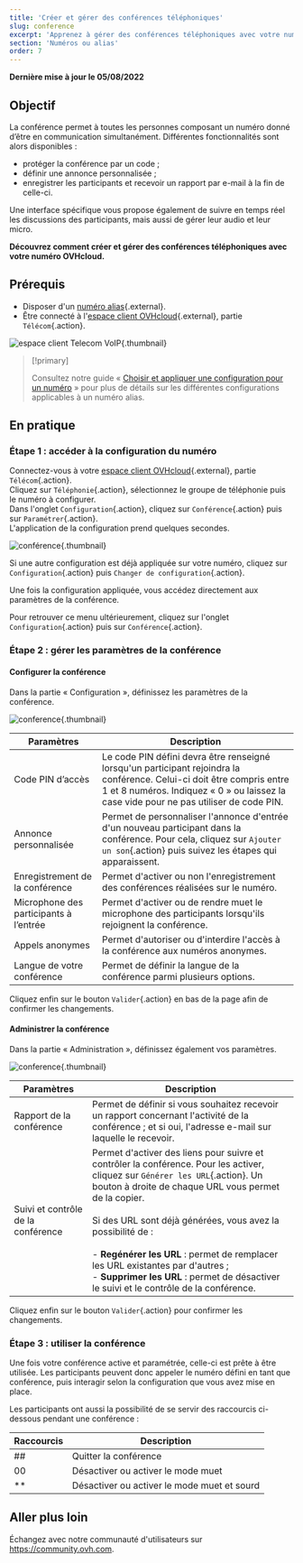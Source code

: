 ```yaml
---
title: 'Créer et gérer des conférences téléphoniques'
slug: conference
excerpt: 'Apprenez à gérer des conférences téléphoniques avec votre numéro OVHcloud'
section: 'Numéros ou alias'
order: 7
---
```


**Dernière mise à jour le 05/08/2022**

## Objectif

La conférence permet à toutes les personnes composant un numéro donné d’être en communication simultanément. Différentes fonctionnalités sont alors disponibles :

- protéger la conférence par un code ;
- définir une annonce personnalisée ;
- enregistrer les participants et recevoir un rapport par e-mail à la fin de celle-ci. 

Une interface spécifique vous propose également de suivre en temps réel les discussions des participants, mais aussi de gérer leur audio et leur micro.

**Découvrez comment créer et gérer des conférences téléphoniques avec votre numéro OVHcloud.**

## Prérequis

- Disposer d'un [numéro alias](https://www.ovhtelecom.fr/telephonie/numeros/){.external}.
- Être connecté à l'[espace client OVHcloud](https://www.ovh.com/auth?onsuccess=https%3A%2F%2Fwww.ovhtelecom.fr%2Fmanager&ovhSubsidiary=fr){.external}, partie `Télécom`{.action}.

![espace client Telecom VoIP](https://raw.githubusercontent.com/ovh/docs/master/templates/control-panel/product-selection/telecom/tpl-telecom-02-fr-voip.png){.thumbnail}

> [!primary]
>
> Consultez notre guide « [Choisir et appliquer une configuration pour un numéro](../quelle-configuration-est-adaptee-a-mes-besoins/) » pour plus de détails sur les différentes configurations applicables à un numéro alias.
>

## En pratique

### Étape 1 : accéder à la configuration du numéro

Connectez-vous à votre [espace client OVHcloud](https://www.ovh.com/auth?onsuccess=https%3A%2F%2Fwww.ovhtelecom.fr%2Fmanager&ovhSubsidiary=fr){.external}, partie `Télécom`{.action}.<br>
Cliquez sur `Téléphonie`{.action}, sélectionnez le groupe de téléphonie puis le numéro à configurer.<br>
Dans l'onglet `Configuration`{.action}, cliquez sur `Conférence`{.action} puis sur `Paramétrer`{.action}.<br>
L'application de la configuration prend quelques secondes.

![conférence](images/conference2022-01.png){.thumbnail}

Si une autre configuration est déjà appliquée sur votre numéro, cliquez sur `Configuration`{.action} puis `Changer de configuration`{.action}.

Une fois la configuration appliquée, vous accédez directement aux paramètres de la conférence.

Pour retrouver ce menu ultérieurement, cliquez sur l'onglet `Configuration`{.action} puis sur `Conférence`{.action}.

### Étape 2 : gérer les paramètres de la conférence

#### Configurer la conférence

Dans la partie « Configuration », définissez les paramètres de la conférence.

![conference](images/conference2022-02.png){.thumbnail}

|Paramètres|Description|
|---|---|
|Code PIN d’accès|Le code PIN défini devra être renseigné lorsqu'un participant rejoindra la conférence. Celui-ci doit être compris entre 1 et 8 numéros. Indiquez « 0 » ou laissez la case vide pour ne pas utiliser de code PIN.|
|Annonce personnalisée|Permet de personnaliser l'annonce d'entrée d'un nouveau participant dans la conférence. Pour cela, cliquez sur `Ajouter un son`{.action} puis suivez les étapes qui apparaissent.|
|Enregistrement de la conférence|Permet d'activer ou non l'enregistrement des conférences réalisées sur le numéro.|
|Microphone des participants à l’entrée|Permet d'activer ou de rendre muet le microphone des participants lorsqu'ils rejoignent la conférence.|
|Appels anonymes|Permet d'autoriser ou d'interdire l'accès à la conférence aux numéros anonymes.|
|Langue de votre conférence|Permet de définir la langue de la conférence parmi plusieurs options.|

Cliquez enfin sur le bouton `Valider`{.action} en bas de la page afin de confirmer les changements.

#### Administrer la conférence

Dans la partie « Administration », définissez également vos paramètres.

![conference](images/conference2022-03.png){.thumbnail}

|Paramètres|Description|
|---|---|
|Rapport de la conférence|Permet de définir si vous souhaitez recevoir un rapport concernant l'activité de la conférence ; et si oui, l'adresse e-mail sur laquelle le recevoir.|
|Suivi et contrôle de la conférence|Permet d'activer des liens pour suivre et contrôler la conférence. Pour les activer, cliquez sur `Générer les URL`{.action}. Un bouton à droite de chaque URL vous permet de la copier.<br><br> Si des URL sont déjà générées, vous avez la possibilité de :<br><br> - **Regénérer les URL** : permet de remplacer les URL existantes par d'autres ;<br> - **Supprimer les URL** : permet de désactiver le suivi et le contrôle de la conférence.|

Cliquez enfin sur le bouton `Valider`{.action} pour confirmer les changements.

### Étape 3 : utiliser la conférence

Une fois votre conférence active et paramétrée, celle-ci est prête à être utilisée. Les participants peuvent donc appeler le numéro défini en tant que conférence, puis interagir selon la configuration que vous avez mise en place.

Les participants ont aussi la possibilité de se servir des raccourcis ci-dessous pendant une conférence :

|Raccourcis|Description|
|---|---|
|##|Quitter la conférence|
|00|Désactiver ou activer le mode muet|
|**|Désactiver ou activer le mode muet et sourd|

## Aller plus loin

Échangez avec notre communauté d'utilisateurs sur <https://community.ovh.com>.
